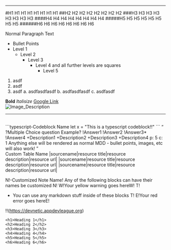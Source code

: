 <br>

___
#H1 H1 H1 H1 H1 H1 H1 H1 
##H2 H2 H2 H2 H2 H2 H2 H2
###H3 H3 H3 H3 H3 H3 H3 H3 
####H4 H4 H4 H4 H4 H4 H4 H4 
#####H5 H5 H5 H5 H5 H5 H5 H5 
######H6 H6 H6 H6 H6 H6 H6 H6 

Normal Paragraph Text
 - Bullet Points
 - Level 1
     - Level 2
        - Level 3
            - Level 4 and all further levels are squares
                - Level 5
1. asdf
2. asdf
3. asdf
    a. asdfasdfasdf
    b. asdfasdfasdf
    c. asdfasdf
        
**Bold**
*Italisize*
[Google Link](https://google.com)
<br>
![Image_Description](http://localhost:2248/img/tmp-file-ec6770a8a01351a4ffc750383e437f3a4aaf9a20)
___

<br>
```typescript-Codeblock Name
let x = "This is a typescript codeblock!!"
```
 <Q>
	 ?Multiple Choice question Example?
	 !Answer1
	 !Answer2
	 !Answer3*
	 !Answer4
	 +Description1
	 +Description2
	 +Description3
	 +Description4
	 p: 5 
	 c: 1
	 Anything else will be rendered as normal MDD
 - bullet points, images, etc will also work!
 </Q>

<br>
<R>
	Custom Table Name
	|sourcename|resource title|resource description|resource url|
	|sourcename|resource title|resource description|resource url|
	|sourcename|resource title|resource description|resource url|
</R>
<br>

N!-Customized Note Name! 
    Any of the following blocks can have their names be customized
N!
W!Your yellow warning goes hereW!
T!
 - You can use any markdown stuff inside of these blocks
T!
E!Your red error goes hereE!

!!(https://devnetic.appdevleague.org)

```html-LIVE
<h1>Heading 1</h1>
<h2>Heading 2</h2>
<h3>Heading 3</h3>
<h4>Heading 4</h4>
<h5>Heading 5</h5>
<h6>Heading 6</h6>
```
